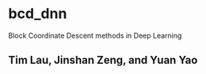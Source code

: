 # bcd_dnn

Block Coordinate Descent methods in Deep Learning

## Tim Lau, Jinshan Zeng, and Yuan Yao
